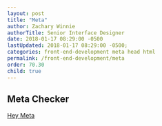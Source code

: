 ```yaml
---
layout: post
title: "Meta"
author: Zachary Winnie
authorTitle: Senior Interface Designer
date: 2018-01-17 08:29:00 -0500
lastUpdated: 2018-01-17 08:29:00 -0500;
categories: front-end-development meta head html
permalink: /front-end-development/meta
order: 70.30
child: true
---
```


## Meta Checker

[Hey Meta](http://www.heymeta.com/)